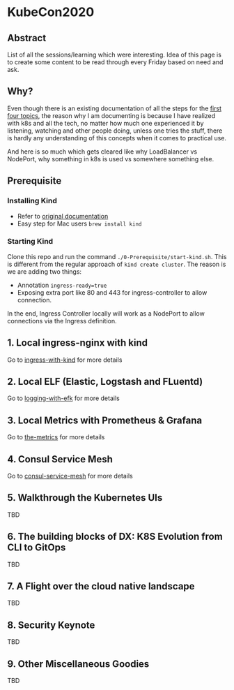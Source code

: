 # KubeCon2020 

## Abstract
List of all the sessions/learning which were interesting. Idea of this page is to create some content to be read through every Friday based on need and ask. 

## Why?

Even though there is an existing documentation of all the steps for the [first four topics](https://github.com/ishustava/kubecon-2020-workshop), the reason why I am documenting is because I have realized with k8s and all the tech, no matter how much one experienced it by listening, watching and other people doing, unless one tries the stuff, there is hardly any understanding of this concepts when it comes to practical use. 

And here is so much which gets cleared like why LoadBalancer vs NodePort, why something in k8s is used vs somewhere something else.   

## Prerequisite 

### Installing Kind

- Refer to [original documentation](https://kind.sigs.k8s.io/docs/user/quick-start/#installation)
- Easy step for Mac users `brew install kind`

### Starting Kind

Clone this repo and run the command `./0-Prerequisite/start-kind.sh`. This is different from the regular approach of `kind create cluster`. The reason is we are adding two things:
- Annotation `ingress-ready=true`
- Exposing extra port like 80 and 443 for ingress-controller to allow connection. 

In the end, Ingress Controller locally will work as a NodePort to allow connections via the Ingress definition.

## 1. Local ingress-nginx with kind

Go to [ingress-with-kind](./1-ingress-with-kind) for more details

## 2. Local ELF (Elastic, Logstash and FLuentd) 

Go to [logging-with-efk](./2-logging-with-ekf) for more details

## 3. Local Metrics with Prometheus & Grafana

Go to [the-metrics](./3-the-metrics) for more details

## 4. Consul Service Mesh

Go to [consul-service-mesh](./4-consul-service-mesh) for more details

## 5. Walkthrough the Kubernetes UIs

TBD

## 6. The building blocks of DX: K8S Evolution from CLI to GitOps

TBD

## 7. A Flight over the cloud native landscape

TBD

## 8. Security Keynote

TBD

## 9. Other Miscellaneous Goodies

TBD

 